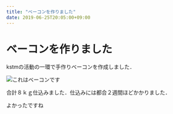 ```yaml
---
title: "ベーコンを作りました"
date: 2019-06-25T20:05:00+09:00
---
```


# ベーコンを作りました

kstmの活動の一環で手作りベーコンを作成しました．

![これはベーコンです](/genarate_bacon/bacon_kansei.jpg)

合計８ｋｇ仕込みました．仕込みには都合２週間ほどかかりました．

よかったですね
